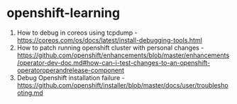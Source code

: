 # openshift-learning

1. How to debug in coreos using tcpdump - https://coreos.com/os/docs/latest/install-debugging-tools.html
2. How to patch running openshift cluster with personal changes - https://github.com/openshift/enhancements/blob/master/enhancements/operator-dev-doc.md#how-can-i-test-changes-to-an-openshift-operatoroperandrelease-component
3. Debug Openshift installation failure - https://github.com/openshift/installer/blob/master/docs/user/troubleshooting.md
